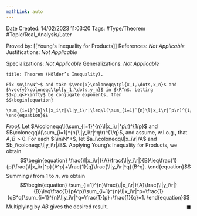```yaml
---
mathLink: auto
---
```


<div class="topSpace"></div>

Date Created: 14/02/2023 11:03:20
Tags: #Type/Theorem #Topic/Real_Analysis/Later

Proved by: [[Young's Inequality for Products]]
References: <i>Not Applicable</i>
Justifications: <i>Not Applicable</i>

Specializations: <i>Not Applicable</i>
Generalizations: <i>Not Applicable</i>

``` ad-Theorem
title: Theorem (Hölder’s Inequality).

Fix $n\in\N^+$ and take $\vec{x}\coloneqq\tpl{x_1,\dots,x_n}$ and $\vec{y}\coloneqq\tpl{y_1,\dots,y_n}$ in $\R^n$. Letting $1<p,q<+\infty$ be conjugate exponents, then
$$\begin{equation}
    \sum_{i=1}^{n}\l|x_i\r|\l|y_i\r|\leq\l(\sum_{i=1}^{n}\l|x_i\r|^p\r)^{1/p}\l(\sum_{i=1}^{n}\l|y_i\r|^q\r)^{1/q}=\|\vec{x}\|_p\|\vec{y}\|_q.
\end{equation}$$

```

<i>Proof.</i> Let $A\coloneqq\l(\sum_{i=1}^{n}\l|x_i\r|^p\r)^{1/p}$ and $B\coloneqq\l(\sum_{i=1}^{n}\l|y_i\r|^q\r)^{1/q}$, and assume, w.l.o.g., that $A,B>0$. For each $i\in\N^+$, let $a_i\coloneqq\l|x_i\r|/A$ and $b_i\coloneqq\l|y_i\r|/B$. Applying Young’s Inequality for Products, we obtain
$$\begin{equation}
    \frac{\l|x_i\r|}{A}\frac{\l|y_i\r|}{B}\leq\frac{1}{p}\frac{\l|x_i\r|^p}{A^p}+\frac{1}{q}\frac{\l|y_i\r|^q}{B^q}.
\end{equation}$$
Summing $i$ from $1$ to $n$, we obtain
$$\begin{equation}
    \sum_{i=1}^{n}\frac{\l|x_i\r|}{A}\frac{\l|y_i\r|}{B}\leq\frac{1}{pA^p}\sum_{i=1}^{n}\l|x_i\r|^p+\frac{1}{qB^q}\sum_{i=1}^{n}\l|y_i\r|^q=\frac{1}{p}+\frac{1}{q}=1.
\end{equation}$$
Multiplying by $AB$ gives the desired result.<span style="float:right;">$\blacksquare$</span>
